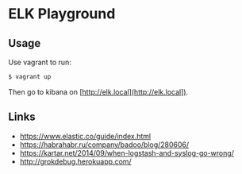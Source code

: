 # ELK Playground

## Usage

Use vagrant to run:

```bash
$ vagrant up
```

Then go to kibana on [http://elk.local](http://elk.local]).

## Links

- https://www.elastic.co/guide/index.html
- https://habrahabr.ru/company/badoo/blog/280606/
- https://kartar.net/2014/09/when-logstash-and-syslog-go-wrong/
- http://grokdebug.herokuapp.com/